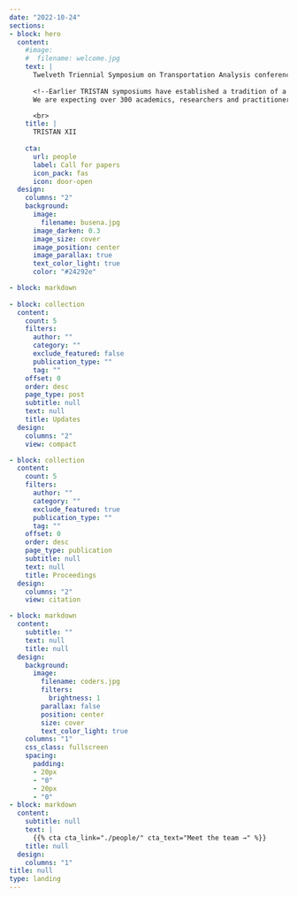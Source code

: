 ```yaml
---
date: "2022-10-24"
sections:
- block: hero
  content:
    #image:
    #  filename: welcome.jpg
    text: |
      Twelveth Triennial Symposium on Transportation Analysis conference (TRISTAN XII) will take place from June 22 to 27, 2025, at the Bankoku Shinryokan in Okinawa, Japan (in-person only).
      
      <!--Earlier TRISTAN symposiums have established a tradition of a symposium of high scientific quality, with lots of interaction during and outside the technical sessions, a good sense of community, and enriching and enjoyable social tours.
      We are expecting over 300 academics, researchers and practitioners from around the world to convene to discuss mathematical models, methodologies and computational results, and to exchange ideas on advanced applications and technologies in transportation.-->

      <br>
    title: |
      TRISTAN XII
      
    cta:
      url: people
      label: Call for papers
      icon_pack: fas
      icon: door-open
  design:
    columns: "2"
    background:
      image: 
        filename: busena.jpg
      image_darken: 0.3
      image_size: cover
      image_position: center
      image_parallax: true
      text_color_light: true
      color: "#24292e"

- block: markdown
      
- block: collection
  content:
    count: 5
    filters:
      author: ""
      category: ""
      exclude_featured: false
      publication_type: ""
      tag: ""
    offset: 0
    order: desc
    page_type: post
    subtitle: null
    text: null
    title: Updates
  design:
    columns: "2"
    view: compact

- block: collection
  content:
    count: 5
    filters:
      author: ""
      category: ""
      exclude_featured: true
      publication_type: ""
      tag: ""
    offset: 0
    order: desc
    page_type: publication
    subtitle: null
    text: null
    title: Proceedings
  design:
    columns: "2"
    view: citation

- block: markdown
  content:
    subtitle: ""
    text: null
    title: null
  design:
    background:
      image:
        filename: coders.jpg
        filters:
          brightness: 1
        parallax: false
        position: center
        size: cover
        text_color_light: true
    columns: "1"
    css_class: fullscreen
    spacing:
      padding:
      - 20px
      - "0"
      - 20px
      - "0"
- block: markdown
  content:
    subtitle: null
    text: |
      {{% cta cta_link="./people/" cta_text="Meet the team →" %}}
    title: null
  design:
    columns: "1"
title: null
type: landing
---
```


